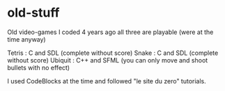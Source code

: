 # old-stuff
Old video-games I coded 4 years ago
all three are playable (were at the time anyway)

Tetris : C and SDL (complete without score)
Snake : C and SDL (complete without score)
Ubiquit : C++ and SFML (you can only move and shoot bullets with no effect)

I used CodeBlocks at the time and followed "le site du zero" tutorials.

